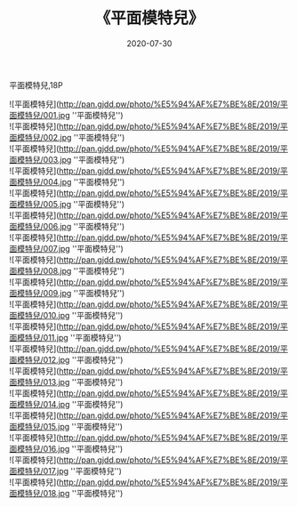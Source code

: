 ﻿---
layout: post
title:  《平面模特兒》
date:   2020-07-30
img: http://pan.gjdd.pw/photo/%E5%94%AF%E7%BE%8E/2019/平面模特兒/000.jpg
categories: [美女, 清纯, 唯美]
---

平面模特兒,18P

![平面模特兒](http://pan.gjdd.pw/photo/%E5%94%AF%E7%BE%8E/2019/平面模特兒/001.jpg ''平面模特兒'') <br>
![平面模特兒](http://pan.gjdd.pw/photo/%E5%94%AF%E7%BE%8E/2019/平面模特兒/002.jpg ''平面模特兒'') <br>
![平面模特兒](http://pan.gjdd.pw/photo/%E5%94%AF%E7%BE%8E/2019/平面模特兒/003.jpg ''平面模特兒'') <br>
![平面模特兒](http://pan.gjdd.pw/photo/%E5%94%AF%E7%BE%8E/2019/平面模特兒/004.jpg ''平面模特兒'') <br>
![平面模特兒](http://pan.gjdd.pw/photo/%E5%94%AF%E7%BE%8E/2019/平面模特兒/005.jpg ''平面模特兒'') <br>
![平面模特兒](http://pan.gjdd.pw/photo/%E5%94%AF%E7%BE%8E/2019/平面模特兒/006.jpg ''平面模特兒'') <br>
![平面模特兒](http://pan.gjdd.pw/photo/%E5%94%AF%E7%BE%8E/2019/平面模特兒/007.jpg ''平面模特兒'') <br>
![平面模特兒](http://pan.gjdd.pw/photo/%E5%94%AF%E7%BE%8E/2019/平面模特兒/008.jpg ''平面模特兒'') <br>
![平面模特兒](http://pan.gjdd.pw/photo/%E5%94%AF%E7%BE%8E/2019/平面模特兒/009.jpg ''平面模特兒'') <br>
![平面模特兒](http://pan.gjdd.pw/photo/%E5%94%AF%E7%BE%8E/2019/平面模特兒/010.jpg ''平面模特兒'') <br>
![平面模特兒](http://pan.gjdd.pw/photo/%E5%94%AF%E7%BE%8E/2019/平面模特兒/011.jpg ''平面模特兒'') <br>
![平面模特兒](http://pan.gjdd.pw/photo/%E5%94%AF%E7%BE%8E/2019/平面模特兒/012.jpg ''平面模特兒'') <br>
![平面模特兒](http://pan.gjdd.pw/photo/%E5%94%AF%E7%BE%8E/2019/平面模特兒/013.jpg ''平面模特兒'') <br>
![平面模特兒](http://pan.gjdd.pw/photo/%E5%94%AF%E7%BE%8E/2019/平面模特兒/014.jpg ''平面模特兒'') <br>
![平面模特兒](http://pan.gjdd.pw/photo/%E5%94%AF%E7%BE%8E/2019/平面模特兒/015.jpg ''平面模特兒'') <br>
![平面模特兒](http://pan.gjdd.pw/photo/%E5%94%AF%E7%BE%8E/2019/平面模特兒/016.jpg ''平面模特兒'') <br>
![平面模特兒](http://pan.gjdd.pw/photo/%E5%94%AF%E7%BE%8E/2019/平面模特兒/017.jpg ''平面模特兒'') <br>
![平面模特兒](http://pan.gjdd.pw/photo/%E5%94%AF%E7%BE%8E/2019/平面模特兒/018.jpg ''平面模特兒'') <br>
